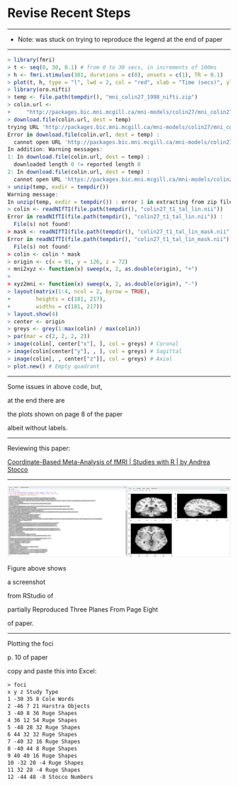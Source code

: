 # Revise Recent Steps

____

- Note: was stuck on trying to reproduce the legend at the end of paper

____

```r
> library(fmri)
> t <- seq(0, 30, 0.1) # from 0 to 30 secs, in increments of 100ms
> h <- fmri.stimulus(301, durations = c(0), onsets = c(1), TR = 0.1)
> plot(t, h, type = "l", lwd = 2, col = "red", xlab = "Time (secs)", ylab = "h(t)", main = "Hemodynamic Response Function")
> library(oro.nifti)
> temp <- file.path(tempdir(), "mni_colin27_1998_nifti.zip")
> colin.url <-
+     "http://packages.bic.mni.mcgill.ca/mni-models/colin27/mni_colin27_1998_nifti.zip"
> download.file(colin.url, dest = temp)
trying URL 'http://packages.bic.mni.mcgill.ca/mni-models/colin27/mni_colin27_1998_nifti.zip'
Error in download.file(colin.url, dest = temp) : 
  cannot open URL 'http://packages.bic.mni.mcgill.ca/mni-models/colin27/mni_colin27_1998_nifti.zip'
In addition: Warning messages:
1: In download.file(colin.url, dest = temp) :
  downloaded length 0 != reported length 0
2: In download.file(colin.url, dest = temp) :
  cannot open URL 'https://packages.bic.mni.mcgill.ca/mni-models/colin27/mni_colin27_1998_nifti.zip': HTTP status was '403 Forbidden'
> unzip(temp, exdir = tempdir())
Warning message:
In unzip(temp, exdir = tempdir()) : error 1 in extracting from zip file
> colin <- readNIfTI(file.path(tempdir(), "colin27_t1_tal_lin.nii"))
Error in readNIfTI(file.path(tempdir(), "colin27_t1_tal_lin.nii")) : 
  File(s) not found!
> mask <- readNIfTI(file.path(tempdir(), "colin27_t1_tal_lin_mask.nii"))
Error in readNIfTI(file.path(tempdir(), "colin27_t1_tal_lin_mask.nii")) : 
  File(s) not found!
> colin <- colin * mask
> origin <- c(x = 91, y = 126, z = 72)
> mni2xyz <- function(x) sweep(x, 2, as.double(origin), "+")
> 
> xyz2mni <- function(x) sweep(x, 2, as.double(origin), "-")
> layout(matrix(1:4, ncol = 2, byrow = TRUE),
+        heights = c(181, 217),
+        widths = c(181, 217))
> layout.show(4)
> center <- origin
> greys <- grey(1:max(colin) / max(colin))
> par(mar = c(2, 2, 2, 2))
> image(colin[, center["x"], ], col = greys) # Coronal
> image(colin[center["y"], , ], col = greys) # Sagittal
> image(colin[, , center["z"]], col = greys) # Axial
> plot.new() # Empty quadrant
```

____

Some issues in above code, but, 

at the end there are

the plots shown on page 8 of the paper

albeit without labels.

____

Reviewing this paper:

[Coordinate-Based Meta-Analysis of fMRI | Studies with R | by Andrea Stocco](https://journal.r-project.org/archive/2014/RJ-2014-020/RJ-2014-020.pdf)

____

![partiallyReproducedThreePlanesFromPageEight](/src/images/partiallyReproducedThreePlanesFromPageEight.png)

Figure above shows

a screenshot 

from RStudio of

partially Reproduced Three Planes From Page Eight

of paper.

____

Plotting the foci

p. 10 of paper

copy and paste this into Excel:

```Excel
> foci
x y z Study Type
1 -30 35 8 Cole Words
2 -46 7 21 Harstra Objects
3 -40 8 36 Ruge Shapes
4 36 12 54 Ruge Shapes
5 -48 28 32 Ruge Shapes
6 44 32 32 Ruge Shapes
7 -40 32 16 Ruge Shapes
8 -40 44 8 Ruge Shapes
9 40 40 16 Ruge Shapes
10 -32 20 -4 Ruge Shapes
11 32 28 -4 Ruge Shapes
12 -44 48 -8 Stocco Numbers
```
